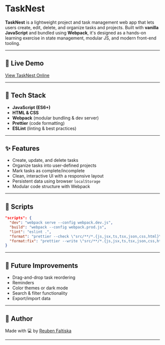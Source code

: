 # TaskNest

**TaskNest** is a lightweight project and task management web app that lets users create, edit, delete, and organize tasks and projects. Built with **vanilla JavaScript** and bundled using **Webpack**, it's designed as a hands-on learning exercise in state management, modular JS, and modern front-end tooling.

---

## 🔗 Live Demo

[View TaskNest Online](https://reuben-24.github.io/tasknest/)

---

## 🧰 Tech Stack

- **JavaScript (ES6+)**
- **HTML & CSS**
- **Webpack** (modular bundling & dev server)
- **Prettier** (code formatting)
- **ESLint** (linting & best practices)

---

## ✨ Features

- Create, update, and delete tasks
- Organize tasks into user-defined projects
- Mark tasks as complete/incomplete
- Clean, interactive UI with a responsive layout
- Persistent data using browser `localStorage`
- Modular code structure with Webpack

---

## 🧪 Scripts

```json
"scripts": {
  "dev": "webpack serve --config webpack.dev.js",
  "build": "webpack --config webpack.prod.js",
  "lint": "eslint .",
  "format": "prettier --check \"src/**/*.{js,jsx,ts,tsx,json,css,html}\"",
  "format:fix": "prettier --write \"src/**/*.{js,jsx,ts,tsx,json,css,html}\""
}
```

---

## 📌 Future Improvements

- Drag-and-drop task reordering
- Reminders
- Color themes or dark mode
- Search & filter functionality
- Export/import data

---

## 👤 Author

Made with 💻 by [Reuben Faltiska](https://github.com/Reuben-24)

---

